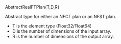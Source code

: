 AbstractRealFTPlan{T,D,R}

Abstract type for either an NFCT plan or an NFST plan.

  * T is the element type (Float32/Float64)
  * D is the number of dimensions of the input array.
  * R is the number of dimensions of the output array.

